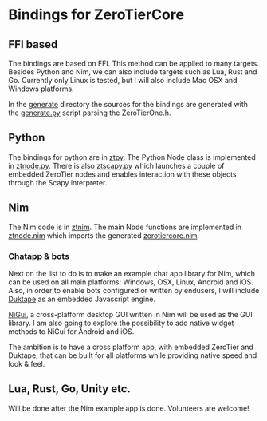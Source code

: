 # Bindings for ZeroTierCore

## FFI based

The bindings are based on FFI. This method can be applied to many targets.
Besides Python and Nim, we can also include targets such as Lua, Rust and
Go.  Currently only Linux is tested, but I will also include Mac OSX and
Windows platforms.

In the [generate](generate) directory the sources for the bindings are generated with the [generate.py](generate/generate.py) script parsing the ZeroTierOne.h.

## Python
The bindings for python are in [ztpy](ztpy). The Python Node class is implemented in [ztnode.py](ztpy/ztnode.py). There is also [ztscapy.py](ztpy/ztscapy.py) which launches a couple of embedded  ZeroTier nodes and enables interaction with these objects through the Scapy interpreter.

## Nim
The Nim code is in [ztnim](ztnim). The main Node functions are implemented in [ztnode.nim](ztnim/ztnode.nim) which imports the generated [zerotiercore.nim](generate/zerotiercore.nim).

### Chatapp & bots
Next on the list to do is to make an example chat app library for Nim, which can be used on all main platforms: Windows, OSX, Linux, Android and iOS. Also, in order to enable bots configured or written by endusers, I will include [Duktape](http://www.duktape.org) as an embedded Javascript engine.

[NiGui](https://github.com/trustable-code/NiGui), a cross-platform desktop GUI written in Nim will be used as the GUI library. I am also going to explore the possibility to add native widget methods to NiGui for Android and iOS. 

The ambition is to have a cross platform app, with embedded ZeroTier and Duktape, that can be built for all platforms while providing native speed and look & feel.

## Lua, Rust, Go, Unity etc.
Will be done after the Nim example app is done. Volunteers are welcome!
